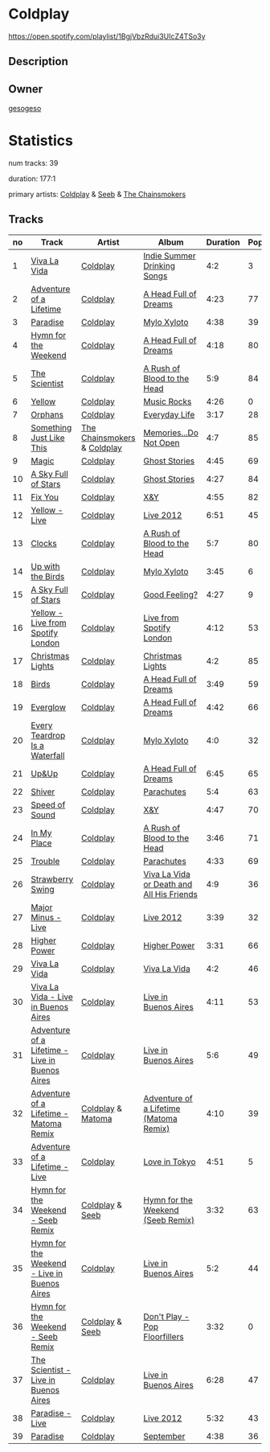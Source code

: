 # Coldplay
https://open.spotify.com/playlist/1BgjVbzRdui3UIcZ4TSo3y

## Description


## Owner
[gesogeso](https://open.spotify.com/user/llc1xxsoknqgh69956sifvyi5)

# Statistics
num tracks: 39

duration: 177:1

primary artists: [Coldplay](https://open.spotify.com/artist/4gzpq5DPGxSnKTe4SA8HAU) & [Seeb](https://open.spotify.com/artist/5iNrZmtVMtYev5M9yoWpEq) & [The Chainsmokers](https://open.spotify.com/artist/69GGBxA162lTqCwzJG5jLp)

## Tracks
| no | Track | Artist | Album | Duration | Popularity |
| -- | ----- | ------ | ----- | -------- | ---------- |
| 1 | [Viva La Vida](https://open.spotify.com/track/5WCQPuzzoEehZMQxyU0PzX) | [Coldplay](https://open.spotify.com/artist/4gzpq5DPGxSnKTe4SA8HAU) | [Indie Summer Drinking Songs](https://open.spotify.com/album/0HtogFp1LY2qbczlFfetuU) | 4:2 | 3 |
| 2 | [Adventure of a Lifetime](https://open.spotify.com/track/69uxyAqqPIsUyTO8txoP2M) | [Coldplay](https://open.spotify.com/artist/4gzpq5DPGxSnKTe4SA8HAU) | [A Head Full of Dreams](https://open.spotify.com/album/3cfAM8b8KqJRoIzt3zLKqw) | 4:23 | 77 |
| 3 | [Paradise](https://open.spotify.com/track/7wBrglFVTNCcW6IhdgBkm1) | [Coldplay](https://open.spotify.com/artist/4gzpq5DPGxSnKTe4SA8HAU) | [Mylo Xyloto](https://open.spotify.com/album/5GykKNn2KjofEoA8SpNnuw) | 4:38 | 39 |
| 4 | [Hymn for the Weekend](https://open.spotify.com/track/3RiPr603aXAoi4GHyXx0uy) | [Coldplay](https://open.spotify.com/artist/4gzpq5DPGxSnKTe4SA8HAU) | [A Head Full of Dreams](https://open.spotify.com/album/3cfAM8b8KqJRoIzt3zLKqw) | 4:18 | 80 |
| 5 | [The Scientist](https://open.spotify.com/track/75JFxkI2RXiU7L9VXzMkle) | [Coldplay](https://open.spotify.com/artist/4gzpq5DPGxSnKTe4SA8HAU) | [A Rush of Blood to the Head](https://open.spotify.com/album/0RHX9XECH8IVI3LNgWDpmQ) | 5:9 | 84 |
| 6 | [Yellow](https://open.spotify.com/track/3eINxKVxMuXTkW9NkLMiqh) | [Coldplay](https://open.spotify.com/artist/4gzpq5DPGxSnKTe4SA8HAU) | [Music Rocks](https://open.spotify.com/album/70JgYG70MxKkFkeEbt2kJ9) | 4:26 | 0 |
| 7 | [Orphans](https://open.spotify.com/track/4cUpJkAYVyJ6OR6f7dYTzb) | [Coldplay](https://open.spotify.com/artist/4gzpq5DPGxSnKTe4SA8HAU) | [Everyday Life](https://open.spotify.com/album/7z0efuBXAnPfu60aOL3QFV) | 3:17 | 28 |
| 8 | [Something Just Like This](https://open.spotify.com/track/6RUKPb4LETWmmr3iAEQktW) | [The Chainsmokers](https://open.spotify.com/artist/69GGBxA162lTqCwzJG5jLp) & [Coldplay](https://open.spotify.com/artist/4gzpq5DPGxSnKTe4SA8HAU) | [Memories...Do Not Open](https://open.spotify.com/album/4JPguzRps3kuWDD5GS6oXr) | 4:7 | 85 |
| 9 | [Magic](https://open.spotify.com/track/23khhseCLQqVMCIT1WMAns) | [Coldplay](https://open.spotify.com/artist/4gzpq5DPGxSnKTe4SA8HAU) | [Ghost Stories](https://open.spotify.com/album/2G4AUqfwxcV1UdQjm2ouYr) | 4:45 | 69 |
| 10 | [A Sky Full of Stars](https://open.spotify.com/track/0FDzzruyVECATHXKHFs9eJ) | [Coldplay](https://open.spotify.com/artist/4gzpq5DPGxSnKTe4SA8HAU) | [Ghost Stories](https://open.spotify.com/album/2G4AUqfwxcV1UdQjm2ouYr) | 4:27 | 84 |
| 11 | [Fix You](https://open.spotify.com/track/7LVHVU3tWfcxj5aiPFEW4Q) | [Coldplay](https://open.spotify.com/artist/4gzpq5DPGxSnKTe4SA8HAU) | [X&Y](https://open.spotify.com/album/4E7bV0pzG0LciBSWTszra6) | 4:55 | 82 |
| 12 | [Yellow - Live](https://open.spotify.com/track/58MrV6J9oS46ViY1N6gTJX) | [Coldplay](https://open.spotify.com/artist/4gzpq5DPGxSnKTe4SA8HAU) | [Live 2012](https://open.spotify.com/album/2OkEsqGTfu8PWRrNHzfr0m) | 6:51 | 45 |
| 13 | [Clocks](https://open.spotify.com/track/0BCPKOYdS2jbQ8iyB56Zns) | [Coldplay](https://open.spotify.com/artist/4gzpq5DPGxSnKTe4SA8HAU) | [A Rush of Blood to the Head](https://open.spotify.com/album/0RHX9XECH8IVI3LNgWDpmQ) | 5:7 | 80 |
| 14 | [Up with the Birds](https://open.spotify.com/track/0yPgfcnScT8srXav4sH20d) | [Coldplay](https://open.spotify.com/artist/4gzpq5DPGxSnKTe4SA8HAU) | [Mylo Xyloto](https://open.spotify.com/album/5GykKNn2KjofEoA8SpNnuw) | 3:45 | 6 |
| 15 | [A Sky Full of Stars](https://open.spotify.com/track/0WPoZNTM6qCQNpK6tgm0jV) | [Coldplay](https://open.spotify.com/artist/4gzpq5DPGxSnKTe4SA8HAU) | [Good Feeling?](https://open.spotify.com/album/5BFfuGnAX9JLIgMFHBXMIc) | 4:27 | 9 |
| 16 | [Yellow - Live from Spotify London](https://open.spotify.com/track/33koOQs551ijjVmLbmrcDc) | [Coldplay](https://open.spotify.com/artist/4gzpq5DPGxSnKTe4SA8HAU) | [Live from Spotify London](https://open.spotify.com/album/573eP6oKtAJDqnpco7Fn9c) | 4:12 | 53 |
| 17 | [Christmas Lights](https://open.spotify.com/track/4fzyvSu73BhGvi96p2zwjL) | [Coldplay](https://open.spotify.com/artist/4gzpq5DPGxSnKTe4SA8HAU) | [Christmas Lights](https://open.spotify.com/album/06CvxUVwS8h2aJYcCtApgy) | 4:2 | 85 |
| 18 | [Birds](https://open.spotify.com/track/3HWDWyIqWuLsTHECx9DvXF) | [Coldplay](https://open.spotify.com/artist/4gzpq5DPGxSnKTe4SA8HAU) | [A Head Full of Dreams](https://open.spotify.com/album/3cfAM8b8KqJRoIzt3zLKqw) | 3:49 | 59 |
| 19 | [Everglow](https://open.spotify.com/track/5qfZRNjt2TkHEL12r3sDEU) | [Coldplay](https://open.spotify.com/artist/4gzpq5DPGxSnKTe4SA8HAU) | [A Head Full of Dreams](https://open.spotify.com/album/3cfAM8b8KqJRoIzt3zLKqw) | 4:42 | 66 |
| 20 | [Every Teardrop Is a Waterfall](https://open.spotify.com/track/6lpWMtQoGqQyEZuyIwhbkO) | [Coldplay](https://open.spotify.com/artist/4gzpq5DPGxSnKTe4SA8HAU) | [Mylo Xyloto](https://open.spotify.com/album/5GykKNn2KjofEoA8SpNnuw) | 4:0 | 32 |
| 21 | [Up&Up](https://open.spotify.com/track/31L9yLXSj6LpCFupyMV6CR) | [Coldplay](https://open.spotify.com/artist/4gzpq5DPGxSnKTe4SA8HAU) | [A Head Full of Dreams](https://open.spotify.com/album/3cfAM8b8KqJRoIzt3zLKqw) | 6:45 | 65 |
| 22 | [Shiver](https://open.spotify.com/track/0qksx8mV28lztYIZ1om8ml) | [Coldplay](https://open.spotify.com/artist/4gzpq5DPGxSnKTe4SA8HAU) | [Parachutes](https://open.spotify.com/album/6ZG5lRT77aJ3btmArcykra) | 5:4 | 63 |
| 23 | [Speed of Sound](https://open.spotify.com/track/7clUVcSOtkNWa58Gw5RfD4) | [Coldplay](https://open.spotify.com/artist/4gzpq5DPGxSnKTe4SA8HAU) | [X&Y](https://open.spotify.com/album/4E7bV0pzG0LciBSWTszra6) | 4:47 | 70 |
| 24 | [In My Place](https://open.spotify.com/track/2nvC4i2aMo4CzRjRflysah) | [Coldplay](https://open.spotify.com/artist/4gzpq5DPGxSnKTe4SA8HAU) | [A Rush of Blood to the Head](https://open.spotify.com/album/0RHX9XECH8IVI3LNgWDpmQ) | 3:46 | 71 |
| 25 | [Trouble](https://open.spotify.com/track/0R8P9KfGJCDULmlEoBagcO) | [Coldplay](https://open.spotify.com/artist/4gzpq5DPGxSnKTe4SA8HAU) | [Parachutes](https://open.spotify.com/album/6ZG5lRT77aJ3btmArcykra) | 4:33 | 69 |
| 26 | [Strawberry Swing](https://open.spotify.com/track/6DTcCx2sZlx5FbPHDl4kWU) | [Coldplay](https://open.spotify.com/artist/4gzpq5DPGxSnKTe4SA8HAU) | [Viva La Vida or Death and All His Friends](https://open.spotify.com/album/4Uo9tGSEkAUYHWfVGHhhZm) | 4:9 | 36 |
| 27 | [Major Minus - Live](https://open.spotify.com/track/4WyX6hwqB1forx046ilrg2) | [Coldplay](https://open.spotify.com/artist/4gzpq5DPGxSnKTe4SA8HAU) | [Live 2012](https://open.spotify.com/album/2OkEsqGTfu8PWRrNHzfr0m) | 3:39 | 32 |
| 28 | [Higher Power](https://open.spotify.com/track/0939D7aT18uBDS2MTjWzct) | [Coldplay](https://open.spotify.com/artist/4gzpq5DPGxSnKTe4SA8HAU) | [Higher Power](https://open.spotify.com/album/6wiPmk3powmcz3G7zr6krg) | 3:31 | 66 |
| 29 | [Viva La Vida](https://open.spotify.com/track/6WrUT7FOAlDscRWU7ndmyd) | [Coldplay](https://open.spotify.com/artist/4gzpq5DPGxSnKTe4SA8HAU) | [Viva La Vida](https://open.spotify.com/album/2JJtOvxbxzUJsDVVyYZZPJ) | 4:2 | 46 |
| 30 | [Viva La Vida - Live in Buenos Aires](https://open.spotify.com/track/4Y9lVjRD82aJOQ2v13UIoF) | [Coldplay](https://open.spotify.com/artist/4gzpq5DPGxSnKTe4SA8HAU) | [Live in Buenos Aires](https://open.spotify.com/album/19CvkGjYpifkdwgVJSbog2) | 4:11 | 53 |
| 31 | [Adventure of a Lifetime - Live in Buenos Aires](https://open.spotify.com/track/3ERJLifTcWBFNZRl6QAqEC) | [Coldplay](https://open.spotify.com/artist/4gzpq5DPGxSnKTe4SA8HAU) | [Live in Buenos Aires](https://open.spotify.com/album/19CvkGjYpifkdwgVJSbog2) | 5:6 | 49 |
| 32 | [Adventure of a Lifetime - Matoma Remix](https://open.spotify.com/track/2So9pYqQ0JWvFhasJfI871) | [Coldplay](https://open.spotify.com/artist/4gzpq5DPGxSnKTe4SA8HAU) & [Matoma](https://open.spotify.com/artist/4YXycRbyyAE0wozTk7QMEq) | [Adventure of a Lifetime (Matoma Remix)](https://open.spotify.com/album/1TbYQD52H9tKtZine3mHHJ) | 4:10 | 39 |
| 33 | [Adventure of a Lifetime - Live](https://open.spotify.com/track/21rlsFc8Dv1Vo5EYGkgzT2) | [Coldplay](https://open.spotify.com/artist/4gzpq5DPGxSnKTe4SA8HAU) | [Love in Tokyo](https://open.spotify.com/album/6K1fjArmQ4SEiSDIG9fY01) | 4:51 | 5 |
| 34 | [Hymn for the Weekend - Seeb Remix](https://open.spotify.com/track/6s3GEN8wK0OMzzzZbXj0fu) | [Coldplay](https://open.spotify.com/artist/4gzpq5DPGxSnKTe4SA8HAU) & [Seeb](https://open.spotify.com/artist/5iNrZmtVMtYev5M9yoWpEq) | [Hymn for the Weekend (Seeb Remix)](https://open.spotify.com/album/0ezwRysfWCrR5tDgpBwkIw) | 3:32 | 63 |
| 35 | [Hymn for the Weekend - Live in Buenos Aires](https://open.spotify.com/track/0w6X9iRKrMyDpRRtbu4tE0) | [Coldplay](https://open.spotify.com/artist/4gzpq5DPGxSnKTe4SA8HAU) | [Live in Buenos Aires](https://open.spotify.com/album/19CvkGjYpifkdwgVJSbog2) | 5:2 | 44 |
| 36 | [Hymn for the Weekend - Seeb Remix](https://open.spotify.com/track/0ztgVTPB7Tut3CNqMht8F7) | [Coldplay](https://open.spotify.com/artist/4gzpq5DPGxSnKTe4SA8HAU) & [Seeb](https://open.spotify.com/artist/5iNrZmtVMtYev5M9yoWpEq) | [Don't Play - Pop Floorfillers](https://open.spotify.com/album/5KqKL5Z2wzLf4lVVwa12SM) | 3:32 | 0 |
| 37 | [The Scientist - Live in Buenos Aires](https://open.spotify.com/track/1aZhbOdRqshLS6uPjiO8Y4) | [Coldplay](https://open.spotify.com/artist/4gzpq5DPGxSnKTe4SA8HAU) | [Live in Buenos Aires](https://open.spotify.com/album/19CvkGjYpifkdwgVJSbog2) | 6:28 | 47 |
| 38 | [Paradise - Live](https://open.spotify.com/track/1lWLwMV3peo5fJp5hHRCHS) | [Coldplay](https://open.spotify.com/artist/4gzpq5DPGxSnKTe4SA8HAU) | [Live 2012](https://open.spotify.com/album/2OkEsqGTfu8PWRrNHzfr0m) | 5:32 | 43 |
| 39 | [Paradise](https://open.spotify.com/track/0NCNpPmEVeau2v5CoRb2sc) | [Coldplay](https://open.spotify.com/artist/4gzpq5DPGxSnKTe4SA8HAU) | [September](https://open.spotify.com/album/51VoKODILclxUjb0GKGvol) | 4:38 | 36 |
        
